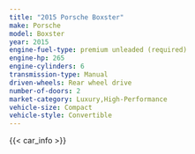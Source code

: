 ```yaml
---
title: "2015 Porsche Boxster"
make: Porsche
model: Boxster
year: 2015
engine-fuel-type: premium unleaded (required)
engine-hp: 265
engine-cylinders: 6
transmission-type: Manual
driven-wheels: Rear wheel drive
number-of-doors: 2
market-category: Luxury,High-Performance
vehicle-size: Compact
vehicle-style: Convertible
---
```


{{< car_info >}}
